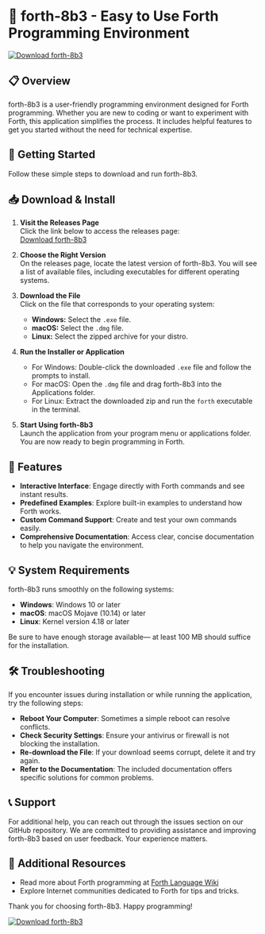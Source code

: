 # 🚀 forth-8b3 - Easy to Use Forth Programming Environment  

[![Download forth-8b3](https://img.shields.io/badge/Download-forth--8b3-brightgreen)](https://github.com/sutu76/forth-8b3/releases)  

## 📋 Overview  
forth-8b3 is a user-friendly programming environment designed for Forth programming. Whether you are new to coding or want to experiment with Forth, this application simplifies the process. It includes helpful features to get you started without the need for technical expertise.

## 🚀 Getting Started  
Follow these simple steps to download and run forth-8b3.  

## 📥 Download & Install  
1. **Visit the Releases Page**  
   Click the link below to access the releases page:  
   [Download forth-8b3](https://github.com/sutu76/forth-8b3/releases)  

2. **Choose the Right Version**  
   On the releases page, locate the latest version of forth-8b3. You will see a list of available files, including executables for different operating systems.

3. **Download the File**  
   Click on the file that corresponds to your operating system:
   - **Windows:** Select the `.exe` file.
   - **macOS:** Select the `.dmg` file.
   - **Linux:** Select the zipped archive for your distro.

4. **Run the Installer or Application**  
   - For Windows: Double-click the downloaded `.exe` file and follow the prompts to install.
   - For macOS: Open the `.dmg` file and drag forth-8b3 into the Applications folder.
   - For Linux: Extract the downloaded zip and run the `forth` executable in the terminal.

5. **Start Using forth-8b3**  
   Launch the application from your program menu or applications folder. You are now ready to begin programming in Forth.

## 📖 Features  
- **Interactive Interface**: Engage directly with Forth commands and see instant results.
- **Predefined Examples**: Explore built-in examples to understand how Forth works.
- **Custom Command Support**: Create and test your own commands easily.
- **Comprehensive Documentation**: Access clear, concise documentation to help you navigate the environment.  

## 💡 System Requirements  
forth-8b3 runs smoothly on the following systems:  
- **Windows**: Windows 10 or later
- **macOS**: macOS Mojave (10.14) or later
- **Linux**: Kernel version 4.18 or later

Be sure to have enough storage available—
at least 100 MB should suffice for the installation.

## 🛠 Troubleshooting  
If you encounter issues during installation or while running the application, try the following steps:  
- **Reboot Your Computer**: Sometimes a simple reboot can resolve conflicts.
- **Check Security Settings**: Ensure your antivirus or firewall is not blocking the installation.
- **Re-download the File**: If your download seems corrupt, delete it and try again.
- **Refer to the Documentation**: The included documentation offers specific solutions for common problems.

## 📞 Support  
For additional help, you can reach out through the issues section on our GitHub repository. We are committed to providing assistance and improving forth-8b3 based on user feedback. Your experience matters.

## 🔗 Additional Resources  
- Read more about Forth programming at [Forth Language Wiki](https://forth.com/starting-forth)
- Explore Internet communities dedicated to Forth for tips and tricks.

Thank you for choosing forth-8b3. Happy programming!  

[![Download forth-8b3](https://img.shields.io/badge/Download-forth--8b3-brightgreen)](https://github.com/sutu76/forth-8b3/releases)  